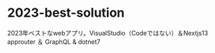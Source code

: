# 2023-best-solution
2023年ベストなwebアプリ。VisualStudio（Codeではない）＆Nextjs13 approuter ＆ GraphQL &amp; dotnet7
